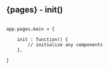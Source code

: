 ## {pages} - init()

```

app.pages.main = {

    init : function() {
    	// initialize any components
    },

}

```